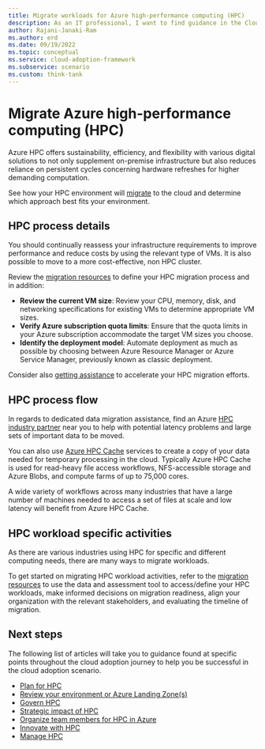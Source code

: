 ```yaml
---
title: Migrate workloads for Azure high-performance computing (HPC)
description: As an IT professional, I want to find guidance in the Cloud Adoption Framework covering migration for using Azure High-performance computing (HPC) as part of my IT strategy.
author: Rajani-Janaki-Ram
ms.author: erd
ms.date: 09/19/2022
ms.topic: conceptual
ms.service: cloud-adoption-framework
ms.subservice: scenario
ms.custom: think-tank
---
```


# Migrate Azure high-performance computing (HPC)

Azure HPC offers sustainability, efficiency, and flexibility with various digital solutions to not only supplement on-premise infrastructure but also reduces reliance on persistent cycles concerning hardware refreshes for higher demanding computation. 

See how your HPC environment will [migrate](../../migrate/index.md) to the cloud and determine which approach best fits your environment.

## HPC process details

You should continually reassess your infrastructure requirements to improve performance and reduce costs by using the relevant type of VMs. It is also possible to move to a more cost-effective, non HPC cluster.

Review the [migration resources](../../migrate/azure-migration-guide/index.md#azure-migration-guide-overview) to define your HPC migration process and in addition:
- **Review the current VM size**: Review your CPU, memory, disk, and networking specifications for existing VMs to determine appropriate VM sizes.
- **Verify Azure subscription quota limits**: Ensure that the quota limits in your Azure subscription accommodate the target VM sizes you choose.
- **Identify the deployment model**: Automate deployment as much as possible by choosing between Azure Resource Manager or Azure Service Manager, previously known as classic deployment.

Consider also [getting assistance](../../migrate/azure-migration-guide/assistance.md) to accelerate your HPC migration efforts.

## HPC process flow

In regards to dedicated data migration assistance, find an Azure [HPC industry partner](https://appsource.microsoft.com/en-us/marketplace/partner-dir) near you to help with potential latency problems and large sets of important data to be moved.

You can also use [Azure HPC Cache](/azure/services/hpc-cache/) services to create a copy of your data needed for temporary processing in the cloud. Typically Azure HPC Cache is used for read-heavy file access workflows, NFS-accessible storage and Azure Blobs, and compute farms of up to 75,000 cores.

A wide variety of workflows across many industries that have a large number of machines needed to access a set of files at scale and low latency will benefit from Azure HPC Cache.

## HPC workload specific activities

As there are various industries using HPC for specific and different computing needs, there are many ways to migrate workloads.

To get started on migrating HPC workload activities, refer to the [migration resources](../../migrate/azure-migration-guide/assess.md#assess-workloads-and-refine-plans) to use the data and assessment tool to access/define your HPC workloads, make informed decisions on migration readiness, align your organization with the relevant stakeholders, and evaluating the timeline of migration.


## Next steps

The following list of articles will take you to guidance found at specific points throughout the cloud adoption journey to help you be successful in the cloud adoption scenario.

- [Plan for HPC](./plan.md)
- [Review your environment or Azure Landing Zone(s)](./ready.md)
- [Govern HPC](./govern.md)
- [Strategic impact of HPC](./secure.md)
- [Organize team members for HPC in Azure](./organize.md)
- [Innovate with HPC](./innovate.md)
- [Manage HPC](./manage.md)